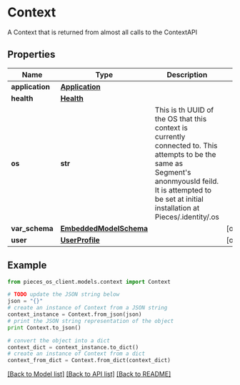 # Context

A Context that is returned from almost all calls to the ContextAPI

## Properties
Name | Type | Description | Notes
------------ | ------------- | ------------- | -------------
**application** | [**Application**](Application.md) |  | 
**health** | [**Health**](Health.md) |  | 
**os** | **str** | This is th UUID of the OS that this context is currently connected to. This attempts to be the same as Segment&#39;s anonmyousId feild. It is attempted to be set at initial installation at Pieces/.identity/.os | 
**var_schema** | [**EmbeddedModelSchema**](EmbeddedModelSchema.md) |  | [optional] 
**user** | [**UserProfile**](UserProfile.md) |  | [optional] 

## Example

```python
from pieces_os_client.models.context import Context

# TODO update the JSON string below
json = "{}"
# create an instance of Context from a JSON string
context_instance = Context.from_json(json)
# print the JSON string representation of the object
print Context.to_json()

# convert the object into a dict
context_dict = context_instance.to_dict()
# create an instance of Context from a dict
context_from_dict = Context.from_dict(context_dict)
```
[[Back to Model list]](../README.md#documentation-for-models) [[Back to API list]](../README.md#documentation-for-api-endpoints) [[Back to README]](../README.md)



